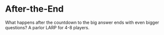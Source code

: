 # After-the-End
What happens after the countdown to the big answer ends with even bigger questions? A parlor LARP for 4-8 players.
